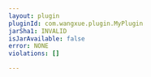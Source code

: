 ```yaml
---
layout: plugin
pluginId: com.wangxue.plugin.MyPlugin
jarSha1: INVALID
isJarAvailable: false
error: NONE
violations: []

---
```


